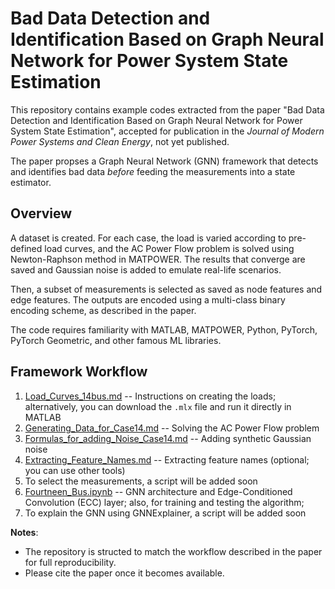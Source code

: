 # Bad Data Detection and Identification Based on Graph Neural Network for Power System State Estimation

This repository contains example codes extracted from the paper "Bad Data Detection and Identification Based on Graph Neural Network for Power System State Estimation", accepted for publication in the _Journal of Modern Power Systems and Clean Energy_, not yet published. 

The paper propses a Graph Neural Network (GNN) framework that detects and identifies bad data _before_ feeding the measurements into a state estimator. 

## Overview
A dataset is created. For each case, the load is varied according to pre-defined load curves, and the AC Power Flow problem is solved using Newton-Raphson method in MATPOWER. The results that converge are saved and Gaussian noise is added to emulate real-life scenarios. 

Then, a subset of measurements is selected as saved as node features and edge features. The outputs are encoded using a multi-class binary encoding scheme, as described in the paper. 

The code requires familiarity with MATLAB, MATPOWER, Python, PyTorch, PyTorch Geometric, and other famous ML libraries.

## Framework Workflow
1. [Load_Curves_14bus.md](Load_Curves_14bus.md) -- Instructions on creating the loads; alternatively, you can download the `.mlx` file and run it directly in MATLAB
2. [Generating_Data_for_Case14.md](Generating_Data_for_Case14.md) -- Solving the AC Power Flow problem
3. [Formulas_for_adding_Noise_Case14.md](Formulas_for_adding_Noise_Case14.md) -- Adding synthetic Gaussian noise
4. [Extracting_Feature_Names.md](Extracting_Feature_Names.md) -- Extracting feature names (optional; you can use other tools)
5. To select the measurements, a script will be added soon
6. [Fourtneen_Bus.ipynb](Fourtneen_Bus.ipynb) -- GNN architecture and Edge-Conditioned Convolution (ECC) layer; also, for training and testing the algorithm;
7. To explain the GNN using GNNExplainer, a script will be added soon

**Notes**:
- The repository is structed to match the workflow described in the paper for full reproducibility.  
- Please cite the paper once it becomes available.
